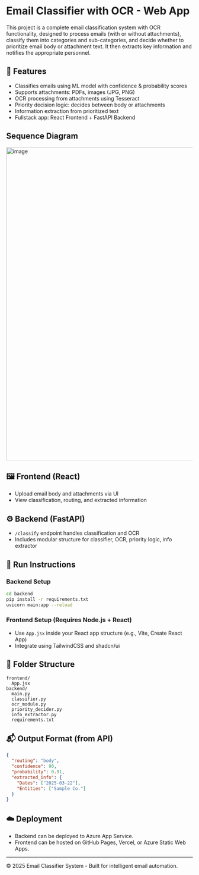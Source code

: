 # Email Classifier with OCR - Web App

This project is a complete email classification system with OCR functionality, designed to process emails (with or without attachments), classify them into categories and sub-categories, and decide whether to prioritize email body or attachment text. It then extracts key information and notifies the appropriate personnel.

## 🔧 Features
- Classifies emails using ML model with confidence & probability scores
- Supports attachments: PDFs, images (JPG, PNG)
- OCR processing from attachments using Tesseract
- Priority decision logic: decides between body or attachments
- Information extraction from prioritized text
- Fullstack app: React Frontend + FastAPI Backend

## Sequence Diagram
<img width="842" alt="image" src="https://github.com/user-attachments/assets/17bb3e9a-ae44-4a66-ab7a-8d1b2a982606" />


## 🖼️ Frontend (React)
- Upload email body and attachments via UI
- View classification, routing, and extracted information

## ⚙️ Backend (FastAPI)
- `/classify` endpoint handles classification and OCR
- Includes modular structure for classifier, OCR, priority logic, info extractor

## 🚀 Run Instructions

### Backend Setup
```bash
cd backend
pip install -r requirements.txt
uvicorn main:app --reload
```

### Frontend Setup (Requires Node.js + React)
- Use `App.jsx` inside your React app structure (e.g., Vite, Create React App)
- Integrate using TailwindCSS and shadcn/ui

## 📂 Folder Structure
```
frontend/
  App.jsx
backend/
  main.py
  classifier.py
  ocr_module.py
  priority_decider.py
  info_extractor.py
  requirements.txt
```

## 📬 Output Format (from API)
```json
{
  "routing": "body",
  "confidence": 90,
  "probability": 0.91,
  "extracted_info": {
    "Dates": ["2025-03-22"],
    "Entities": ["Sample Co."]
  }
}
```

## ☁️ Deployment
- Backend can be deployed to Azure App Service.
- Frontend can be hosted on GitHub Pages, Vercel, or Azure Static Web Apps.

---
© 2025 Email Classifier System - Built for intelligent email automation.
